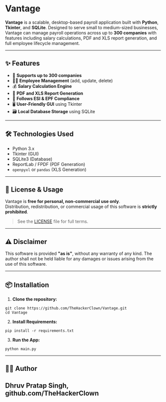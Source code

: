 # Vantage

**Vantage** is a scalable, desktop-based payroll application built with **Python**, **Tkinter**, and **SQLite**. Designed to serve small to medium-sized businesses, Vantage can manage payroll operations across up to **300 companies** with features including salary calculations, PDF and XLS report generation, and full employee lifecycle management.

---

## ✨ Features

- 🏢 **Supports up to 300 companies**
- 👩‍💼 **Employee Management** (add, update, delete)
- 💰 **Salary Calculation Engine**
- 📄 **PDF and XLS Report Generation**
- 🏢 **Follows ESI & EPF Compliance**
- 🖥️ **User-Friendly GUI** using Tkinter
- 🗃️ **Local Database Storage** using SQLite

---

## 🛠️ Technologies Used

- Python 3.x  
- Tkinter (GUI)
- SQLite3 (Database)
- ReportLab / FPDF (PDF Generation)
- `openpyxl` or `pandas` (XLS Generation)

---

## 🚫 License & Usage

Vantage is **free for personal, non-commercial use only**.  
Distribution, redistribution, or commercial usage of this software is **strictly prohibited**.

> See the [LICENSE](./LICENSE) file for full terms.

---

## ⚠️ Disclaimer

This software is provided **"as is"**, without any warranty of any kind. The author shall not be held liable for any damages or issues arising from the use of this software.

---

## 📦 Installation

1. **Clone the repository:**

```
git clone https://github.com/TheHackerClown/Vantage.git
cd Vantage
```

2. **Install Requirements:**

```
pip install -r requirements.txt
```

3. **Run the App:**

```
python main.py
```

---

## 🙋‍♂️ Author

Dhruv Pratap Singh,
github.com/TheHackerClown
---